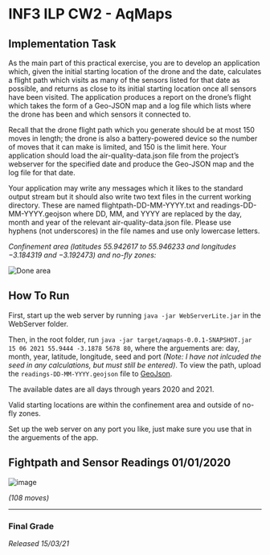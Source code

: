 # INF3 ILP CW2 - AqMaps

## Implementation Task
As the main part of this practical exercise, you are to develop an application which, given the initial starting location of the drone and the date, calculates a flight path which visits as many of the sensors listed for that date as possible, and returns as close to its initial starting location once all sensors have been visited. The application produces a report on the drone’s flight which takes the form of a Geo-JSON map and a log file which lists where the drone has been and which sensors it connected to.

Recall that the drone flight path which you generate should be at most 150 moves in length; the drone is also a battery-powered device so the number of moves that it can make is limited, and 150 is the limit here. Your application should load the air-quality-data.json file from the project’s webserver for the specified date and produce the Geo-JSON map and the log file for that date.

Your application may write any messages which it likes to the standard output stream but it should also write two text files in the current working directory. These are named flightpath-DD-MM-YYYY.txt and readings-DD-MM-YYYY.geojson where DD, MM, and YYYY are replaced by the day, month and year of the relevant air-quality-data.json file. Please use hyphens (not underscores) in the file names and use only lowercase letters.

*Confinement area (latitudes 55.942617 to 55.946233 and longitudes −3.184319 and −3.192473) and no-fly zones:*

![Done area](https://i.imgur.com/cZsWu3b.png)


## How To Run
First, start up the web server by running `java -jar WebServerLite.jar` in the WebServer folder.

Then, in the root folder, run `java -jar target/aqmaps-0.0.1-SNAPSHOT.jar 15 06 2021 55.9444 -3.1878 5678 80`, where the arguements are: day, month, year, latitude, longitude, seed and port *(Note: I have not inlcuded the seed in any calculations, but must still be entered)*. To view the path, upload the `readings-DD-MM-YYYY.geojson` file to [GeoJson](https://geojson.io). 

The available dates are all days through years 2020 and 2021.

Valid starting locations are within the confinement area and outside of no-fly zones.

Set up the web server on any port you like, just make sure you use that in the arguements of the app.

## Fightpath and Sensor Readings 01/01/2020

![image](https://user-images.githubusercontent.com/5190947/111063393-1d8ab800-84a6-11eb-9d07-5ed26fed181b.png)

*(108 moves)*

---

### Final Grade
*Released 15/03/21*
